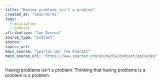 ```yaml
---
title: "Having problems isn't a problem"
created_at: "2015-01-01"
tags:
  - discipline
  - podcast
attribution: "Joe Desena"
source_type: "podcast"
source:
source_url:
main_source: "Spartan Up! The Podcast"
main_source_url: "https://www.spartan.com/en/media/podcast/episodes"
---
```


Having problems isn't a problem. Thinking that having problems is a problem is a problem.
